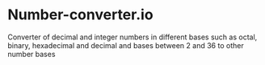 # Number-converter.io
Converter of decimal and integer numbers in different bases such as octal, binary, hexadecimal and decimal and bases between 2 and 36 to other number bases
